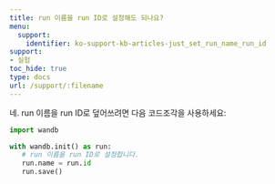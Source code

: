 ```yaml
---
title: run 이름을 run ID로 설정해도 되나요?
menu:
  support:
    identifier: ko-support-kb-articles-just_set_run_name_run_id
support:
- 실험
toc_hide: true
type: docs
url: /support/:filename
---
```


네. run 이름을 run ID로 덮어쓰려면 다음 코드조각을 사용하세요:

```python
import wandb

with wandb.init() as run:
   # run 이름을 run ID로 설정합니다.
   run.name = run.id
   run.save()
```